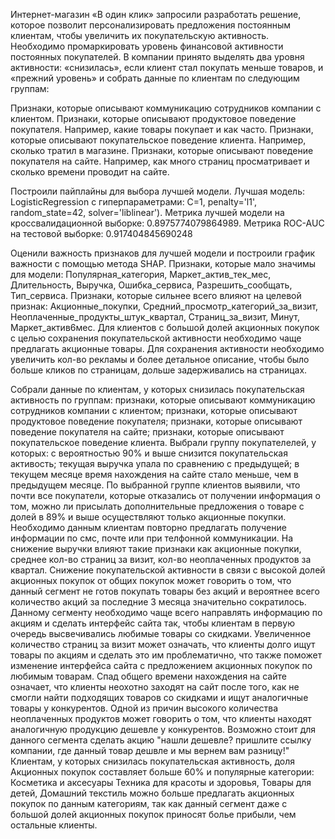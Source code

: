 Интернет-магазин «В один клик» запросили разработать решение, которое позволит персонализировать предложения постоянным клиентам, чтобы увеличить их покупательскую активность.
Необходимо промаркировать уровень финансовой активности постоянных покупателей. В компании принято выделять два уровня активности: «снизилась», если клиент стал покупать меньше товаров, и «прежний уровень» и собрать данные по клиентам по следующим группам:

Признаки, которые описывают коммуникацию сотрудников компании с клиентом.
Признаки, которые описывают продуктовое поведение покупателя. Например, какие товары покупает и как часто.
Признаки, которые описывают покупательское поведение клиента. Например, сколько тратил в магазине.
Признаки, которые описывают поведение покупателя на сайте. Например, как много страниц просматривает и сколько времени проводит на сайте.

Построили пайплайны для выбора лучшей модели. Лучшая модель: LogisticRegression с гиперпараметрами: C=1, penalty='l1', random_state=42, solver='liblinear').
Метрика лучшей модели на кроссвалидационной выборке: 0.8975774079864989.
Метрика ROC-AUC на тестовой выборке: 0.917404845690248

Оценили важность признаков для лучшей модели и построили график важности с помощью метода SHAP. Признаки, которые мало значимы для модели: Популярная_категория, Маркет_актив_тек_мес, Длительность, Выручка, Ошибка_сервиса, Разрешить_сообщать, Тип_сервиса. Признаки, которые сильнее всего влияют на целевой признак: Акционные_покупки, Средний_просмотр_категорий_за_визит, Неоплаченные_продукты_штук_квартал, Страниц_за_визит, Минут, Маркет_актив6мес. Для клиентов с большой долей акционных покупок с целью сохранения покупательской активности необходимо чаще предлагать акционные товары. Для сохранения активности необходимо увеличить кол-во рекламы и более детальное описание, чтобы было больше кликов по страницам, дольше задерживались на страницах.

Cобрали данные по клиентам, у которых снизилась покупательская активность по группам:
признаки, которые описывают коммуникацию сотрудников компании с клиентом;
признаки, которые описывают продуктовое поведение покупателя;
признаки, которые описывают поведение покупателя на сайте;
признаки, которые описывают покупательское поведение клиента.
Выбрали группу покупателелей, у которых:
с вероятностью 90% и выше снизится покупательская активость;
текущая выручка упала по сравнению с предыдущей;
в текущем месяце время нахождения на сайте стало меньше, чем в предыдущем месяце.
По выбранной группе клиентов выявили, что почти все покупатели, которые отказались от получении информация о том, можно ли присылать дополнительные предложения о товаре с долей в 89% и выше осуществляют только акционные покупки. Необходимо данным клиентам повторно предлагать получение информации по смс, почте или при телфонной коммуникации.
На снижение выручки влияют такие признаки как акционные покупки, среднее кол-во страниц за визит, кол-во неоплаченных продуктов за квартал.
Снижение покупательской активности в связи с высокой долей акционных покупок от общих покупок может говорить о том, что данный сегмент не готов покупать товары без акций и вероятнее всего количество акций за последние 3 месяца значительно сократилось. Данному сегменту необходимо чаще всего направлять информацию по акциям и сделать интерфейс сайта так, чтобы клиентам в первую очередь высвечивались любимые товары со скидками.
Увеличенное количество страниц за визит может означать, что клиенты долго ищут товары по акциям и сделать это им проблематично, что также поможет изменение интерфейса сайта с предложением акционных покупок по любимым товарам.
Спад общего времени нахождения на сайте означает, что клиенты неохотно заходят на сайт после того, как не смогли найти подходящих товаров со скидками и ищут аналогичные товары у конкурентов.
Одной из причин высокого количества неоплаченных продуктов может говорить о том, что клиенты находят аналогичную продукцию дешевле у конкурентов. Возможно стоит для данного сегмента сделать акцию "нашли дешевле? пришлите ссылку компании, где данный товар дешвле и мы вернем вам разницу!"
Клиентам, у которых снизилась покупательская активность, доля Акционных покупок составляет больше 60% и популярные категории: Косметика и аксесуары
Техника для красоты и здоровья,
Товары для детей,
Домашний текстиль
можно больше предлагать акционных покупок по данным категориям, так как данный сегмент даже с большой долей акционных покупок приносят болье прибыли, чем остальные клиенты.